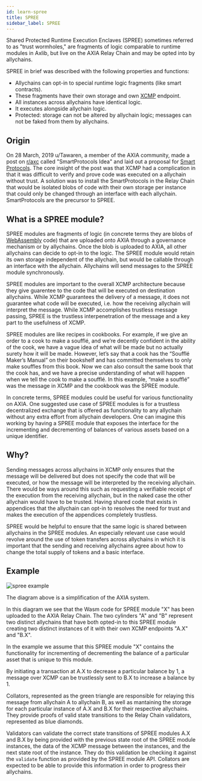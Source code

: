 ```yaml
---
id: learn-spree
title: SPREE
sidebar_label: SPREE
---
```


Shared Protected Runtime Execution Enclaves (SPREE) sometimes referred to as "trust wormholes," are fragments of logic comparable to runtime modules in Axlib, but live on the AXIA Relay Chain and may be opted into by allychains.

SPREE in brief was described with the following properties and functions:

- Allychains can opt-in to special runtime logic fragments (like smart contracts).
- These fragments have their own storage and own [XCMP](learn-crosschain) endpoint.
- All instances across allychains have identical logic.
- It executes alongside allychain logic.
- Protected: storage can not be altered by allychain logic; messages can not be faked from them by allychains.

## Origin

On 28 March, 2019 u/Tawaren, a member of the AXIA community, made a post on [r/axc](https://www.reddit.com/r/axc/) called "SmartProtocols Idea" and laid out a proposal for [Smart Protocols](https://www.reddit.com/r/axc/comments/b6kljn/smartprotocols_idea/). The core insight of the post was that XCMP had a complication in that it was difficult to verify and prove code was executed on a allychain without trust. A solution was to install the SmartProtocols in the Relay Chain that would be isolated blobs of code with their own storage per instance that could only be changed through an interface with each allychain. SmartProtocols are the precursor to SPREE.

## What is a SPREE module?

SPREE modules are fragments of logic (in concrete terms they are blobs of [WebAssembly](learn-wasm) code) that are uploaded onto AXIA through a governance mechanism or by allychains. Once the blob is uploaded to AXIA, all other allychains can decide to opt-in to the logic. The SPREE module would retain its own storage independent of the allychain, but would be callable through an interface with the allychain. Allychains will send messages to the SPREE module synchronously.

SPREE modules are important to the overall XCMP architecture because they give guarentee to the code that will be executed on destination allychains. While XCMP guarantees the delivery of a message, it does not guarantee what code will be executed, i.e. how the receiving allychain will interpret the message. While XCMP accomplishes trustless message passing, SPREE is the trustless interpenetration of the message and a key part to the usefulness of XCMP.

SPREE modules are like recipes in cookbooks. For example, if we give an order to a cook to make a soufflé, and we’re decently confident in the ability of the cook, we have a vague idea of what will be made but no actually surety how it will be made. However, let’s say that a cook has the “Soufflé Maker’s Manual” on their bookshelf and has committed themselves to only make souffles from this book. Now we can also consult the same book that the cook has, and we have a precise understanding of what will happen when we tell the cook to make a soufflé. In this example, “make a soufflé” was the message in XCMP and the cookbook was the SPREE module.

In concrete terms, SPREE modules could be useful for various functionality on AXIA. One suggested use case of SPREE modules is for a trustless decentralized exchange that is offered as functionality to any allychain without any extra effort from allychain developers. One can imagine this working by having a SPREE module that exposes the interface for the incrementing and decrementing of balances of various assets based on a unique identifier.

## Why?

Sending messages across allychains in XCMP only ensures that the message will be delivered but does not specify the code that will be executed, or how the message will be interpreted by the receiving allychain. There would be ways around this such as requesting a verifiable receipt of the execution from the receiving allychain, but in the naked case the other allychain would have to be trusted. Having shared code that exists in appendices that the allychain can opt-in to resolves the need for trust and makes the execution of the appendices completely trustless.

SPREE would be helpful to ensure that the same logic is shared between allychains in the SPREE modules. An especially relevant use case would revolve around the use of token transfers across allychains in which it is important that the sending and receiving allychains agree about how to change the total supply of tokens and a basic interface.

## Example

![spree example](assets/SPREE/spree_module.png)

The diagram above is a simplification of the AXIA system.

In this diagram we see that the Wasm code for SPREE module "X" has been uploaded to the AXIA Relay Chain. The two cylinders "A" and "B" represent two distinct allychains that have both opted-in to this SPREE module creating two distinct instances of it with their own XCMP endpoints "A.X" and "B.X".

In the example we assume that this SPREE module "X" contains the functionality for incrementing of decrementing the balance of a particular asset that is unique to this module.

By initiating a transaction at A.X to decrease a particular balance by 1, a message over XCMP can be trustlessly sent to B.X to increase a balance by 1.

Collators, represented as the green triangle are responsible for relaying this message from allychain A to allychain B, as well as mantaining the storage for each particular instance of A.X and B.X for their respective allychains. They provide proofs of valid state transitions to the Relay Chain validators, represented as blue diamonds.

Validators can validate the correct state transitions of SPREE modules A.X and B.X by being provided with the previous state root of the SPREE module instances, the data of the XCMP message between the instances, and the next state root of the instance. They do this validation be checking it against the `validate` function as provided by the SPREE module API. Collators are expected to be able to provide this information in order to progress their allychains.
